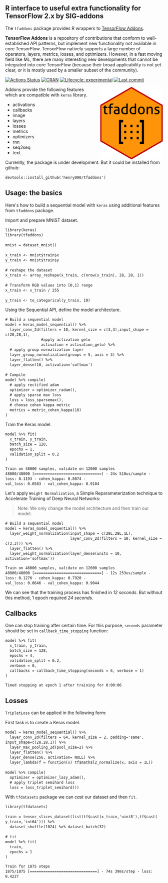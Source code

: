 
## R interface to useful extra functionality for TensorFlow 2.x by SIG-addons


The `tfaddons` package provides R wrappers to [TensorFlow Addons](https://www.tensorflow.org/addons).

__TensorFlow Addons__ is a repository of contributions that conform to well-established API patterns, but implement new functionality not available in core TensorFlow. TensorFlow natively supports a large number of operators, layers, metrics, losses, and optimizers. However, in a fast moving field like ML, there are many interesting new developments that cannot be integrated into core TensorFlow (because their broad applicability is not yet clear, or it is mostly used by a smaller subset of the community).

[![Actions Status](https://github.com/henry090/tfaddons/workflows/R-CMD/badge.svg)](https://github.com/henry090/tfaddons)
[![CRAN](https://www.r-pkg.org/badges/version/tfaddons?color=darkgreen)](https://cran.r-project.org/package=tfaddons)
[![Lifecycle: experimental](https://img.shields.io/badge/lifecycle-experimental-orange.svg)](https://www.tidyverse.org/lifecycle/#experimental)
[![Last commit](https://img.shields.io/github/last-commit/henry090/tfaddons.svg)](https://github.com/henry090/rfaddons/commits/master)

<img src="images/tfaddons.png" width=200 align=right style="margin-left: 15px;" alt="Keras Tuner"/>

Addons provide the following features which are compatible with ```keras``` library.

- activations
- callbacks
- image
- layers
- losses
- metrics
- optimizers
- rnn
- seq2seq
- text

Currently, the package is under development. But it could be installed from github:

```
devtools::install_github('henry090/tfaddons')
```


## Usage: the basics

Here's how to build a sequential model with ```keras``` using additional features from ```tfaddons``` package.

Import and prepare MNIST dataset.

```
library(keras)
library(tfaddons)

mnist = dataset_mnist()

x_train <- mnist$train$x
y_train <- mnist$train$y

# reshape the dataset
x_train <- array_reshape(x_train, c(nrow(x_train), 28, 28, 1))

# Transform RGB values into [0,1] range
x_train <- x_train / 255

y_train <- to_categorical(y_train, 10)
```

Using the Sequential API, define the model architecture.

```
# Build a sequential model
model = keras_model_sequential() %>% 
  layer_conv_2d(filters = 10, kernel_size = c(3,3),input_shape = c(28,28,1),
                #apply activation gelu
                activation = activation_gelu) %>% 
  # apply group normalization layer
  layer_group_normalization(groups = 5, axis = 3) %>% 
  layer_flatten() %>% 
  layer_dense(10, activation='softmax')

# Compile
model %>% compile(
  # apply rectified adam
  optimizer = optimizer_radam(),
  # apply sparse max loss
  loss = loss_sparsemax(),
  # choose cohen kappa metric
  metrics = metric_cohen_kappa(10)
)
```

Train the Keras model.

```
model %>% fit(
  x_train, y_train,
  batch_size = 128,
  epochs = 1,
  validation_split = 0.2
)
```

```
Train on 48000 samples, validate on 12000 samples
48000/48000 [==============================] - 24s 510us/sample - loss: 0.1193 - cohen_kappa: 0.8074 - 
val_loss: 0.0583 - val_cohen_kappa: 0.9104
```

Let's apply ```Weight Normalization```, a Simple Reparameterization technique to Accelerate Training of Deep Neural Networks:

> Note: We only change the model architecture and then train our model.

```
# Build a sequential model
model = keras_model_sequential() %>% 
  layer_weight_normalization(input_shape = c(28L,28L,1L),
                             layer_conv_2d(filters = 10, kernel_size = c(3,3))) %>% 
  layer_flatten() %>% 
  layer_weight_normalization(layer_dense(units = 10, activation='softmax'))
```

```
Train on 48000 samples, validate on 12000 samples
48000/48000 [==============================] - 12s 253us/sample - loss: 0.1276 - cohen_kappa: 0.7920 - 
val_loss: 0.0646 - val_cohen_kappa: 0.9044
```

We can see that the training process has finished in *12 seconds*. But without this method, 1 epoch required *24 seconds*.

## Callbacks

One can stop training after certain time. For this purpose, ```seconds``` parameter should be set in ```callback_time_stopping``` function:

```
model %>% fit(
  x_train, y_train,
  batch_size = 128,
  epochs = 4,
  validation_split = 0.2,
  verbose = 0,
  callbacks = callback_time_stopping(seconds = 6, verbose = 1)
)
```

```
Timed stopping at epoch 1 after training for 0:00:06
```

## Losses

```TripletLoss``` can be applied in the following form:

First task is to create a Keras model.

```
model = keras_model_sequential() %>% 
  layer_conv_2d(filters = 64, kernel_size = 2, padding='same', input_shape=c(28,28,1)) %>% 
  layer_max_pooling_2d(pool_size=2) %>% 
  layer_flatten() %>% 
  layer_dense(256, activation= NULL) %>% 
  layer_lambda(f = function(x) tf$math$l2_normalize(x, axis = 1L))

model %>% compile(
  optimizer = optimizer_lazy_adam(),
  # apply triplet semihard loss
  loss = loss_triplet_semihard())
```

With ```tfdatasets``` package we can *cast* our dataset and then ```fit```.

```
library(tfdatasets)

train = tensor_slices_dataset(list(tf$cast(x_train,'uint8'),tf$cast( y_train,'int64'))) %>% 
  dataset_shuffle(1024) %>% dataset_batch(32)
  
# fit
model %>% fit(
  train,
  epochs = 1
)
```

```
Train for 1875 steps
1875/1875 [==============================] - 74s 39ms/step - loss: 0.4227
```






